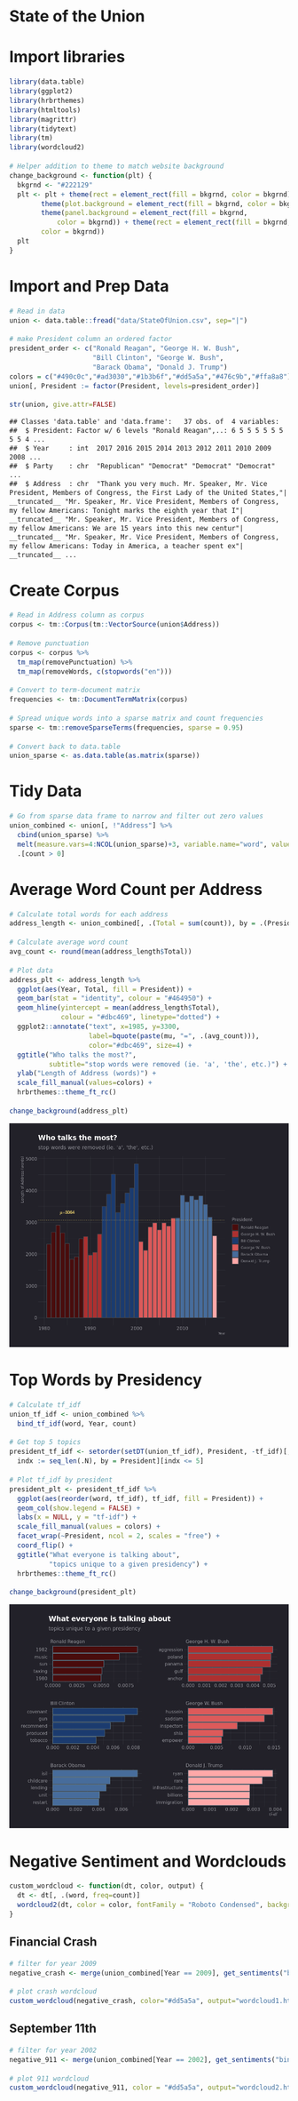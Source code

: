 State of the Union
================

# Import libraries

``` r
library(data.table)
library(ggplot2)
library(hrbrthemes)
library(htmltools)
library(magrittr)
library(tidytext)
library(tm)
library(wordcloud2)

# Helper addition to theme to match website background
change_background <- function(plt) {
  bkgrnd <- "#222129"
  plt <- plt + theme(rect = element_rect(fill = bkgrnd, color = bkgrnd)) + 
        theme(plot.background = element_rect(fill = bkgrnd, color = bkgrnd)) + 
        theme(panel.background = element_rect(fill = bkgrnd, 
            color = bkgrnd)) + theme(rect = element_rect(fill = bkgrnd, 
        color = bkgrnd))
  plt
}
```

# Import and Prep Data

``` r
# Read in data
union <- data.table::fread("data/StateOfUnion.csv", sep="|")

# make President column an ordered factor
president_order <- c("Ronald Reagan", "George H. W. Bush",
                     "Bill Clinton", "George W. Bush",
                     "Barack Obama", "Donald J. Trump")
colors = c("#490c0c","#ad3030","#1b3b6f","#dd5a5a","#476c9b","#ffa8a8")
union[, President := factor(President, levels=president_order)]

str(union, give.attr=FALSE)
```

    ## Classes 'data.table' and 'data.frame':   37 obs. of  4 variables:
    ##  $ President: Factor w/ 6 levels "Ronald Reagan",..: 6 5 5 5 5 5 5 5 5 4 ...
    ##  $ Year     : int  2017 2016 2015 2014 2013 2012 2011 2010 2009 2008 ...
    ##  $ Party    : chr  "Republican" "Democrat" "Democrat" "Democrat" ...
    ##  $ Address  : chr  "Thank you very much. Mr. Speaker, Mr. Vice President, Members of Congress, the First Lady of the United States,"| __truncated__ "Mr. Speaker, Mr. Vice President, Members of Congress, my fellow Americans: Tonight marks the eighth year that I"| __truncated__ "Mr. Speaker, Mr. Vice President, Members of Congress, my fellow Americans: We are 15 years into this new centur"| __truncated__ "Mr. Speaker, Mr. Vice President, Members of Congress, my fellow Americans: Today in America, a teacher spent ex"| __truncated__ ...

# Create Corpus

``` r
# Read in Address column as corpus
corpus <- tm::Corpus(tm::VectorSource(union$Address))

# Remove punctuation
corpus <- corpus %>% 
  tm_map(removePunctuation) %>% 
  tm_map(removeWords, c(stopwords("en")))

# Convert to term-document matrix
frequencies <- tm::DocumentTermMatrix(corpus)

# Spread unique words into a sparse matrix and count frequencies
sparse <- tm::removeSparseTerms(frequencies, sparse = 0.95)

# Convert back to data.table
union_sparse <- as.data.table(as.matrix(sparse))
```

# Tidy Data

``` r
# Go from sparse data frame to narrow and filter out zero values
union_combined <- union[, !"Address"] %>%
  cbind(union_sparse) %>%
  melt(measure.vars=4:NCOL(union_sparse)+3, variable.name="word", value.name="count") %>%
  .[count > 0]
```

# Average Word Count per Address

``` r
# Calculate total words for each address
address_length <- union_combined[, .(Total = sum(count)), by = .(President, Year)]

# Calculate average word count
avg_count <- round(mean(address_length$Total))

# Plot data
address_plt <- address_length %>% 
  ggplot(aes(Year, Total, fill = President)) +
  geom_bar(stat = "identity", colour = "#464950") +
  geom_hline(yintercept = mean(address_length$Total),
             colour = "#dbc469", linetype="dotted") +
  ggplot2::annotate("text", x=1985, y=3300, 
                    label=bquote(paste(mu, "=", .(avg_count))),
                    color="#dbc469", size=4) +
  ggtitle("Who talks the most?",
          subtitle="stop words were removed (ie. 'a', 'the', etc.)") +
  ylab("Length of Address (words)") +
  scale_fill_manual(values=colors) +
  hrbrthemes::theme_ft_rc()

change_background(address_plt)
```

![](state_of_union_files/figure-gfm/unnamed-chunk-5-1.png)<!-- -->

# Top Words by Presidency

``` r
# Calculate tf_idf
union_tf_idf <- union_combined %>% 
  bind_tf_idf(word, Year, count)

# Get top 5 topics
president_tf_idf <- setorder(setDT(union_tf_idf), President, -tf_idf)[,
  indx := seq_len(.N), by = President][indx <= 5]

# Plot tf_idf by president
president_plt <- president_tf_idf %>%
  ggplot(aes(reorder(word, tf_idf), tf_idf, fill = President)) +
  geom_col(show.legend = FALSE) +
  labs(x = NULL, y = "tf-idf") +
  scale_fill_manual(values = colors) +
  facet_wrap(~President, ncol = 2, scales = "free") +
  coord_flip() +
  ggtitle("What everyone is talking about",
          "topics unique to a given presidency") +
  hrbrthemes::theme_ft_rc()

change_background(president_plt)
```

![](state_of_union_files/figure-gfm/unnamed-chunk-6-1.png)<!-- -->

# Negative Sentiment and Wordclouds

``` r
custom_wordcloud <- function(dt, color, output) {
  dt <- dt[, .(word, freq=count)]
  wordcloud2(dt, color = color, fontFamily = "Roboto Condensed", backgroundColor = "#222129")
}
```

## Financial Crash

``` r
# filter for year 2009
negative_crash <- merge(union_combined[Year == 2009], get_sentiments("bing"))[sentiment == "negative"]

# plot crash wordcloud
custom_wordcloud(negative_crash, color="#dd5a5a", output="wordcloud1.html")
```

## September 11th

``` r
# filter for year 2002
negative_911 <- merge(union_combined[Year == 2002], get_sentiments("bing"))[sentiment == "negative"]

# plot 911 wordcloud
custom_wordcloud(negative_911, color = "#dd5a5a", output="wordcloud2.html")
```
